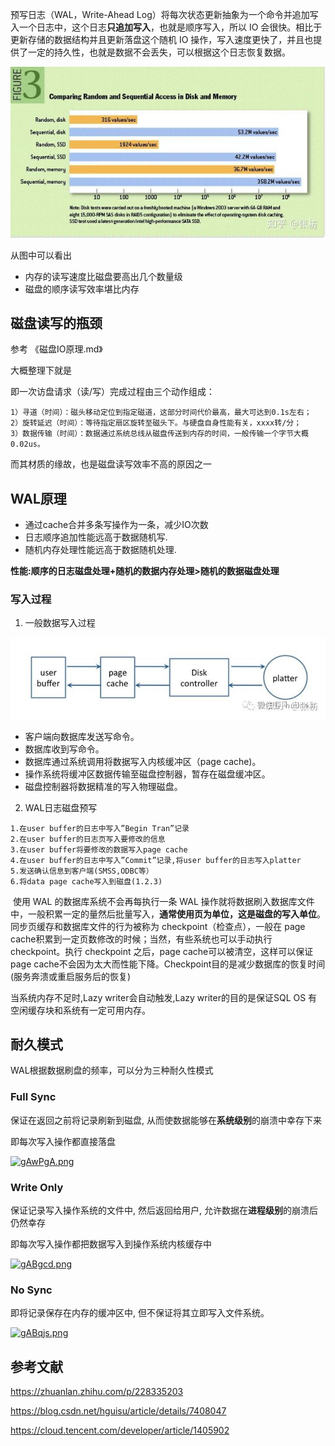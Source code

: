 预写日志（WAL，Write-Ahead Log）将每次状态更新抽象为一个命令并追加写入一个日志中，这个日志**只追加写入**，也就是顺序写入，所以 IO 会很快。相比于更新存储的数据结构并且更新落盘这个随机 IO 操作，写入速度更快了，并且也提供了一定的持久性，也就是数据不会丢失，可以根据这个日志恢复数据。



![image-20210421203206824](https://raw.githubusercontent.com/VanniAmor/ImgBed/master/image-20210421203206824.png)



从图中可以看出

- 内存的读写速度比磁盘要高出几个数量级
- 磁盘的顺序读写效率堪比内存



## 磁盘读写的瓶颈

参考 《磁盘IO原理.md》

大概整理下就是

即一次访盘请求（读/写）完成过程由三个动作组成：

```text
1）寻道（时间）：磁头移动定位到指定磁道，这部分时间代价最高，最大可达到0.1s左右；
2）旋转延迟（时间）：等待指定扇区旋转至磁头下。与硬盘自身性能有关，xxxx转/分；
3）数据传输（时间）：数据通过系统总线从磁盘传送到内存的时间，一般传输一个字节大概0.02us。
```

而其材质的缘故，也是磁盘读写效率不高的原因之一



## WAL原理



- 通过cache合并多条写操作为一条，减少IO次数
- 日志顺序追加性能远高于数据随机写.
- 随机内存处理性能远高于数据随机处理.

**性能:顺序的日志磁盘处理+随机的数据内存处理>随机的数据磁盘处理**



### 写入过程



1. 一般数据写入过程

![image-20210421210546070](https://raw.githubusercontent.com/VanniAmor/ImgBed/master/image-20210421210546070.png)

- 客户端向数据库发送写命令。
- 数据库收到写命令。
- 数据库通过系统调用将数据写入内核缓冲区（page cache)。
- 操作系统将缓冲区数据传输至磁盘控制器，暂存在磁盘缓冲区。
- 磁盘控制器将数据精准的写入物理磁盘。



2. WAL日志磁盘预写

```text
1.在user buffer的日志中写入”Begin Tran”记录
2.在user buffer的日志页写入要修改的信息
3.在user buffer将要修改的数据写入page cache
4.在user buffer的日志中写入”Commit”记录,将user buffer的日志写入platter
5.发送确认信息到客户端(SMSS,ODBC等）
6.将data page cache写入到磁盘(1.2.3)
```

​	使用 WAL 的数据库系统不会再每执行一条 WAL 操作就将数据刷入数据库文件中，一般积累一定的量然后批量写入，**通常使用页为单位，这是磁盘的写入单位**。 同步页缓存和数据库文件的行为被称为 checkpoint（检查点），一般在 page cache积累到一定页数修改的时候；当然，有些系统也可以手动执行 checkpoint。执行 checkpoint 之后，page cache可以被清空，这样可以保证page cache不会因为太大而性能下降。Checkpoint目的是减少数据库的恢复时间(服务奔溃或重启服务后的恢复)

当系统内存不足时,Lazy writer会自动触发,Lazy writer的目的是保证SQL OS 有空闲缓存块和系统有一定可用内存。



## 耐久模式



WAL根据数据刷盘的频率，可以分为三种耐久性模式



### Full Sync

保证在返回之前将记录刷新到磁盘, 从而使数据能够在**系统级别**的崩溃中幸存下来

即每次写入操作都直接落盘

[![gAwPgA.png](https://z3.ax1x.com/2021/04/30/gAwPgA.png)](https://imgtu.com/i/gAwPgA)



### Write Only

保证记录写入操作系统的文件中, 然后返回给用户, 允许数据在**进程级别**的崩溃后仍然幸存

即每次写入操作都把数据写入到操作系统内核缓存中

[![gABgcd.png](https://z3.ax1x.com/2021/04/30/gABgcd.png)](https://imgtu.com/i/gABgcd)



### No Sync

即将记录保存在内存的缓冲区中, 但不保证将其立即写入文件系统。

[![gABqjs.png](https://z3.ax1x.com/2021/04/30/gABqjs.png)](https://imgtu.com/i/gABqjs)



## 参考文献

https://zhuanlan.zhihu.com/p/228335203

https://blog.csdn.net/hguisu/article/details/7408047

https://cloud.tencent.com/developer/article/1405902